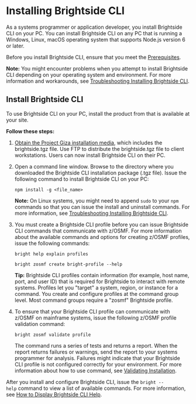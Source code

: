 # Installing Brightside CLI
As a systems programmer or application developer, you install Brightside
CLI on your PC. You can install Brightside CLI on any
PC that is running a Windows, Linux, macOS operating
system that supports Node.js version 6 or
later. 

Before you install Brightside CLI, ensure that you meet the [Prerequisites](precli.md).

**Note:** You might encounter problems when you attempt to install
Brightside CLI depending on your operating system and
environment. For more information and workarounds, see [Troubleshooting Installing Brightside CLI](cli-troubleshootinginstallingcli.md).

## Install Brightside CLI

To use Brightside CLI on your PC, install the product from that is available at your site. 

**Follow these steps:**

1. [Obtain the Project Giza installation media](installing.md), which includes the brightside.tgz file. Use FTP to distribute the brightside.tgz file to client workstations. Users can now install Brightside CLI on their PC.

2.  Open a command line window. Browse to the directory where you
    downloaded the Brightside CLI installation package (.tgz file). Issue the following command to install Brightside CLI on your PC:
    
    ```
    npm install -g <file_name>
    ```
    
    **Note:** On Linux systems, you might need to append `sudo` to your `npm` commands so that you can issue the install and uninstall commands. For more information, see [Troubleshooting Installing Brightside CLI](cli-troubleshootinginstallingcli.md).

3.  You must create a Brightside CLI profile before you can issue
    Brightside CLI commands that communicate with z/OSMF. For more information about the available commands and options for creating z/OSMF profiles, issue the following commands:
    
    ```
    bright help explain profiles
    ```
    ```
    bright zosmf create bright-profile --help
    ```
    
    **Tip:** Brightside CLI profiles contain information (for example, host name, port, and user ID) that is required for Brightside to interact with remote systems. Profiles let you "target" a system, region, or instance for a command. You create and configure profiles at the command group level. Most command groups require a "zosmf" Brightside profile.    

4.  To ensure that your Brightside CLI profile can communicate
    with z/OSMF on mainframe systems, issue the following z/OSMF profile validation command:    
   
    ```
    bright zosmf validate profile
    ```
        
    The command runs a series of tests and returns a report. When the report returns failures or warnings, send the report to your systems programmer for analysis. Failures might indicate that your Brightside CLI profile is not configured correctly for your environment. For more information about how to use command, see [Validating Installation](cli-validateInstallation.md).

After you install and configure Brightside CLI, issue the `bright --help` command to view a list of available commands. For more information, see [How to Display Brightside CLI Help](cli-howtodisplaybrightsidehelp.md).

